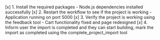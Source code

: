 [x] 1. Install the required packages - Node.js dependencies installed successfully
[x] 2. Restart the workflow to see if the project is working - Application running on port 5000
[x] 3. Verify the project is working using the feedback tool - Cart functionality fixed and page redesigned
[x] 4. Inform user the import is completed and they can start building, mark the import as completed using the complete_project_import tool